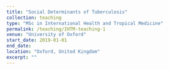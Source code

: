 ```yaml
---
title: "Social Determinants of Tuberculosis"
collection: teaching
type: "MSc in International Health and Tropical Medicine"
permalink: /teaching/IHTM-teaching-1
venue: "University of Oxford"
start_date: 2019-01-01
end_date: 
location: "Oxford, United Kingdom"
excerpt: ""
---
```

